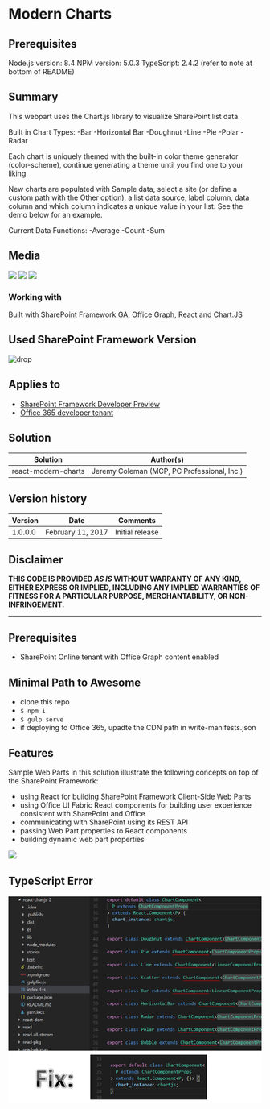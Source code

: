 # Modern Charts

## Prerequisites

Node.js version: 8.4
NPM version: 5.0.3
TypeScript: 2.4.2 (refer to note at bottom of README)

## Summary

This webpart uses the Chart.js library to visualize SharePoint list data.  

Built in Chart Types:
-Bar
-Horizontal Bar
-Doughnut
-Line
-Pie
-Polar
-Radar

Each chart is uniquely themed with the built-in color theme generator (color-scheme), continue generating a theme until you find one to your liking.

New charts are populated with Sample data, select a site (or define a custom path with the Other option), a list data source, label column, data column and which column indicates a unique value in your list.  See the demo below for an example.

Current Data Functions:
-Average
-Count
-Sum

## Media
![](https://raw.githubusercontent.com/jcoleman-pcprofessional/Modern-Charts/master/assets/modern-chart2.png)
![](https://raw.githubusercontent.com/jcoleman-pcprofessional/Modern-Charts/master/assets/modern-charts.png)
![](https://raw.githubusercontent.com/jcoleman-pcprofessional/Modern-Charts/master/assets/Modern-Charts.gif)

### Working with

Built with SharePoint Framework GA, Office Graph, React and Chart.JS

## Used SharePoint Framework Version 
![drop](https://img.shields.io/badge/version-GA-green.svg)

## Applies to

* [SharePoint Framework Developer Preview](http://dev.office.com/sharepoint/docs/spfx/sharepoint-framework-overview)
* [Office 365 developer tenant](http://dev.office.com/sharepoint/docs/spfx/set-up-your-developer-tenant)

## Solution

Solution|Author(s)
--------|---------
react-modern-charts|Jeremy Coleman (MCP, PC Professional, Inc.)

## Version history

Version|Date|Comments
-------|----|--------
1.0.0.0|February 11, 2017|Initial release

## Disclaimer
**THIS CODE IS PROVIDED *AS IS* WITHOUT WARRANTY OF ANY KIND, EITHER EXPRESS OR IMPLIED, INCLUDING ANY IMPLIED WARRANTIES OF FITNESS FOR A PARTICULAR PURPOSE, MERCHANTABILITY, OR NON-INFRINGEMENT.**

---

## Prerequisites

- SharePoint Online tenant with Office Graph content enabled

## Minimal Path to Awesome

- clone this repo
- `$ npm i`
- `$ gulp serve`
- if deploying to Office 365, upadte the CDN path in write-manifests.json

## Features

Sample Web Parts in this solution illustrate the following concepts on top of the SharePoint Framework:

- using React for building SharePoint Framework Client-Side Web Parts
- using Office UI Fabric React components for building user experience consistent with SharePoint and Office
- communicating with SharePoint using its REST API
- passing Web Part properties to React components
- building dynamic web part properties

![](https://telemetry.sharepointpnp.com/sp-dev-fx-webparts/samples/react-modern-charts)


## TypeScript Error
![Update this code](https://raw.githubusercontent.com/CodeHeight/Modern-Charts/master/assets/Fix.png)
